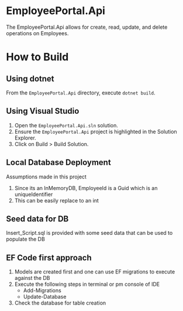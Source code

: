 # EmployeePortal.Api
The EmployeePortal.Api allows for create, read, update, and delete operations on Employees.

# How to Build
## Using dotnet
From the `EmployeePortal.Api` directory, execute `dotnet build`.

## Using Visual Studio
1. Open the `EmployeePortal.Api.sln` solution.
2. Ensure the `EmployeePortal.Api` project is highlighted in the Solution Explorer.
3. Click on Build > Build Solution.

## Local Database Deployment
Assumptions made in this project
1. Since its an InMemoryDB, EmployeeId is a Guid which is an uniqueIdentifier
2. This can be easily replace to an int

## Seed data for DB
Insert_Script.sql is provided with some seed data that can be used to populate the DB

## EF Code first approach
1. Models are created first and one can use EF migrations to execute against the DB
2. Execute the following steps in terminal or pm console of IDE
	- Add-Migrations
	- Update-Database
3. Check the database for table creation
